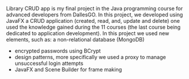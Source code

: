 Library CRUD app is my final project in the Java programming course for advanced developers from DallesGO. In this project, we developed using JavaFX a CRUD application (created, read, and, update and delete) one used the knowledge gained during the 11 courses (the last course being dedicated to application development).
In this project we used new elements, such as:
a non-relational database (MongoDB)
- encrypted passwords using BCrypt
- design patterns, more specifically we used a proxy to manage unsuccessful login attempts
- JavaFX and Scene Builder for frame making
